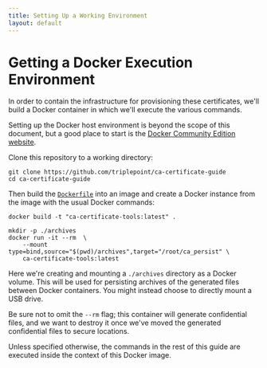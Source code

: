 ```yaml
---
title: Setting Up a Working Environment
layout: default
---
```


# Getting a Docker Execution Environment
In order to contain the infrastructure for provisioning these certificates, we'll build a Docker container in which we'll execute the various commands.

Setting up the Docker host environment is beyond the scope of this document, but a good place to start is the [Docker Community Edition website](https://www.docker.com/community-edition).

Clone this repository to a working directory:
``` shell
git clone https://github.com/triplepoint/ca-certificate-guide
cd ca-certificate-guide
```

Then build the [`Dockerfile`](https://github.com/triplepoint/ca-certificate-guide/blob/master/Dockerfile) into an image and create a Docker instance from the image with the usual Docker commands:
``` shell
docker build -t "ca-certificate-tools:latest" .

mkdir -p ./archives
docker run -it --rm  \
    --mount type=bind,source="$(pwd)/archives",target="/root/ca_persist" \
    ca-certificate-tools:latest
```
Here we're creating and mounting a `./archives` directory as a Docker volume.  This will be used for persisting archives of the generated files between Docker containers.  You might instead choose to directly mount a USB drive.

Be sure not to omit the `--rm` flag; this container will generate confidential files, and we want to destroy it once we've moved the generated confidential files to secure locations.

Unless specified otherwise, the commands in the rest of this guide are executed inside the context of this Docker image.
